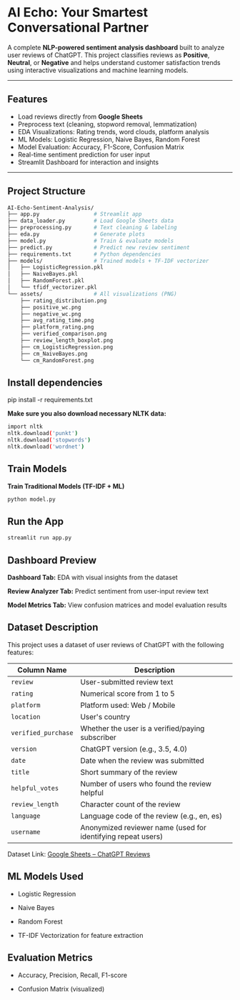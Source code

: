 # AI Echo: Your Smartest Conversational Partner

A complete **NLP-powered sentiment analysis dashboard** built to analyze user reviews of ChatGPT. This project classifies reviews as **Positive**, **Neutral**, or **Negative** and helps understand customer satisfaction trends using interactive visualizations and machine learning models.

---

##  Features

- Load reviews directly from **Google Sheets**
- Preprocess text (cleaning, stopword removal, lemmatization)
- EDA Visualizations: Rating trends, word clouds, platform analysis
- ML Models: Logistic Regression, Naive Bayes, Random Forest
- Model Evaluation: Accuracy, F1-Score, Confusion Matrix
- Real-time sentiment prediction for user input
- Streamlit Dashboard for interaction and insights

---

## Project Structure

```bash
AI-Echo-Sentiment-Analysis/
├── app.py                 # Streamlit app
├── data_loader.py         # Load Google Sheets data
├── preprocessing.py       # Text cleaning & labeling
├── eda.py                 # Generate plots
├── model.py               # Train & evaluate models
├── predict.py             # Predict new review sentiment
├── requirements.txt       # Python dependencies
├── models/                # Trained models + TF-IDF vectorizer
│   ├── LogisticRegression.pkl
│   ├── NaiveBayes.pkl
│   ├── RandomForest.pkl
│   └── tfidf_vectorizer.pkl
└── assets/                # All visualizations (PNG)
    ├── rating_distribution.png
    ├── positive_wc.png
    ├── negative_wc.png
    ├── avg_rating_time.png
    ├── platform_rating.png
    ├── verified_comparison.png
    ├── review_length_boxplot.png
    ├── cm_LogisticRegression.png
    ├── cm_NaiveBayes.png
    └── cm_RandomForest.png
```

## **Install dependencies**

pip install -r requirements.txt

**Make sure you also download necessary NLTK data:**
```bash
import nltk
nltk.download('punkt')
nltk.download('stopwords')
nltk.download('wordnet')
```

## Train Models
**Train Traditional Models (TF-IDF + ML)**
```bash
python model.py
```
## Run the App
```bash
streamlit run app.py
```

## Dashboard Preview
**Dashboard Tab:** EDA with visual insights from the dataset

**Review Analyzer Tab:** Predict sentiment from user-input review text

**Model Metrics Tab:** View confusion matrices and model evaluation results

## Dataset Description

This project uses a dataset of user reviews of ChatGPT with the following features:

| Column Name        | Description                                                 |
|--------------------|-------------------------------------------------------------|
| `review`           | User-submitted review text                                  |
| `rating`           | Numerical score from 1 to 5                                 |
| `platform`         | Platform used: Web / Mobile                                 |
| `location`         | User's country                                              |
| `verified_purchase`| Whether the user is a verified/paying subscriber            |
| `version`          | ChatGPT version (e.g., 3.5, 4.0)                            |
| `date`             | Date when the review was submitted                          |
| `title`            | Short summary of the review                                 |
| `helpful_votes`    | Number of users who found the review helpful                |
| `review_length`    | Character count of the review                               |
| `language`         | Language code of the review (e.g., en, es)                  |
| `username`         | Anonymized reviewer name (used for identifying repeat users)|

Dataset Link: [Google Sheets – ChatGPT Reviews](https://docs.google.com/spreadsheets/d/1-4CMrIp98PsaNBZ5ioy86Arz2eACmvXPWMl7xizW7Q0/edit#gid=1667878447)

## ML Models Used

- Logistic Regression

- Naive Bayes

- Random Forest

- TF-IDF Vectorization for feature extraction

## Evaluation Metrics
- Accuracy, Precision, Recall, F1-score

- Confusion Matrix (visualized)
